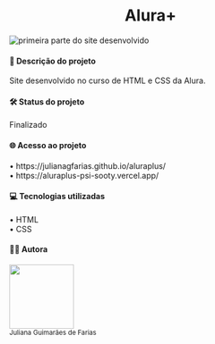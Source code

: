 <h1 align="center"> Alura+</h1>

![primeira parte do site desenvolvido](https://github.com/julianagfarias/aluraplus/assets/41305417/3f7f5001-643c-486b-9159-e6a1a5073369)

<h4>📑 Descrição do projeto</h2>
Site desenvolvido no curso de HTML e CSS da Alura.

<h4>🛠️ Status do projeto</h2>
Finalizado

<h4>🌐 Acesso ao projeto</h4>
• https://julianagfarias.github.io/aluraplus/
<br>
• https://aluraplus-psi-sooty.vercel.app/

<h4>💻 Tecnologias utilizadas</h4>
• HTML
<br>
• CSS

<h4>🧑‍🦱 Autora</h4>
<img loading="lazy" src="https://avatars.githubusercontent.com/u/41305417?v=4" width=115><br><sub>Juliana Guimarães de Farias</sub
